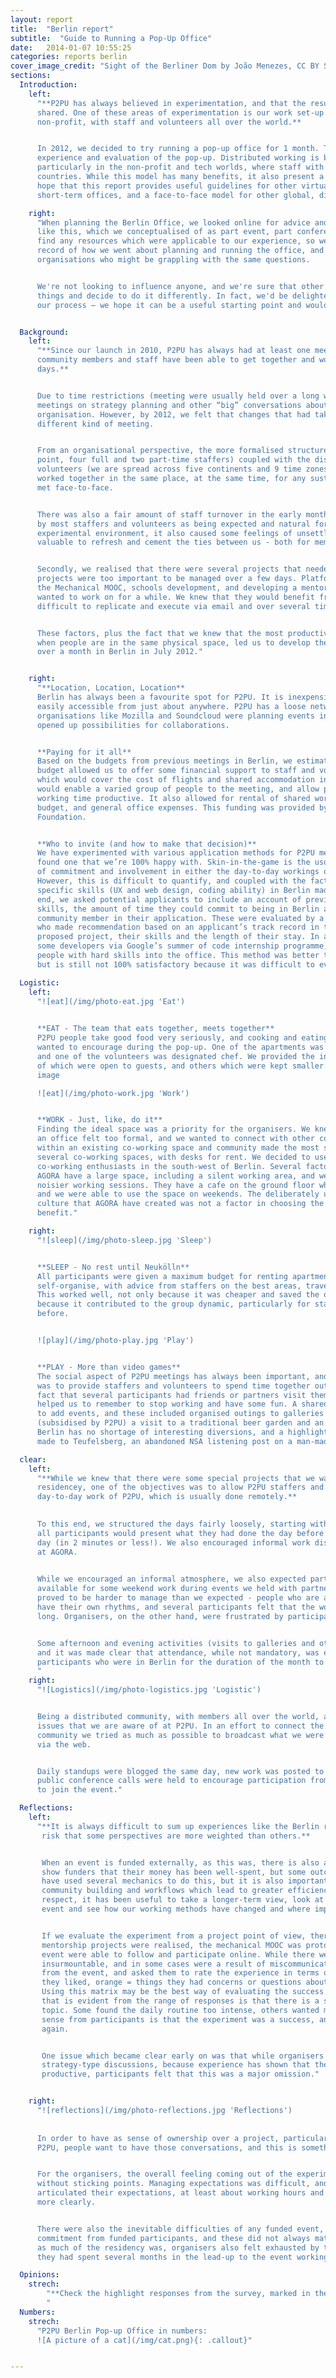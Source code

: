 ```yaml
---
layout: report
title:  "Berlin report"
subtitle:  "Guide to Running a Pop-Up Office"
date:   2014-01-07 10:55:25
categories: reports berlin
cover_image_credit: "Sight of the Berliner Dom by João Menezes, CC BY SA"
sections:
  Introduction:
    left:
      "**P2PU has always believed in experimentation, and that the results of our experiments should be
      shared. One of these areas of experimentation is our work set-up - we are a totally virtual, distributed
      non-profit, with staff and volunteers all over the world.**


      In 2012, we decided to try running a pop-up office for 1 month. This report documents the set-up,
      experience and evaluation of the pop-up. Distributed working is becoming increasingly popular,
      particularly in the non-profit and tech worlds, where staff with expertise may be located in several
      countries. While this model has many benefits, it also present a unique set of challenges. It is our
      hope that this report provides useful guidelines for other virtual organisations who might want to run
      short-term offices, and a face-to-face model for other global, distributed communities."

    right:
      "When planning the Berlin Office, we looked online for advice and guidelines on how to run a project
      like this, which we conceptualised of as part event, part conference, part residency. We struggled to
      find any resources which were applicable to our experience, so we created this document, as both a
      record of how we went about planning and running the office, and as a tool for other communities and
      organisations who might be grappling with the same questions.


      We're not looking to influence anyone, and we're sure that other people might take a look at how we did
      things and decide to do it differently. In fact, we'd be delighted to hear from anyone who has modified
      our process – we hope it can be a useful starting point and would love to see where you ended up."


  Background:
    left:
      "**Since our launch in 2010, P2PU has always had at least one meeting every year where core
      community members and staff have been able to get together and work face-to-face for a few
      days.**


      Due to time restrictions (meeting were usually held over a long weekend) we tended to focus these
      meetings on strategy planning and other “big” conversations about the overall direction of the
      organisation. However, by 2012, we felt that changes that had taken place in P2PU meant that we needed a
      different kind of meeting.


      From an organisational perspective, the more formalised structure that P2PU was growing into (at that
      point, four full and two part-time staffers) coupled with the distributed nature of our staff and core
      volunteers (we are spread across five continents and 9 time zones) meant that few of us had actually
      worked together in the same place, at the same time, for any sustained period. Some staffers had never
      met face-to-face.


      There was also a fair amount of staff turnover in the early months of 2012, and while this was understood
      by most staffers and volunteers as being expected and natural for a small non-profit working in a highly
      experimental environment, it also caused some feelings of unsettledness and anxiety. We felt it would be
      valuable to refresh and cement the ties between us - both for members of the community and staff.


      Secondly, we realised that there were several projects that needed attention and input, and that these
      projects were too important to be managed over a few days. Platform UX design, building the prototype of
      the Mechanical MOOC, schools development, and developing a mentorship platform were projects that we had
      wanted to work on for a while. We knew that they would benefit from multiple eyes and opinions, which is
      difficult to replicate and execute via email and over several time zones.


      These factors, plus the fact that we knew that the most productive time for any work on P2PU projects is
      when people are in the same physical space, led us to develop the idea of a pop-up office, to be held
      over a month in Berlin in July 2012."


    right:
      "**Location, Location, Location**
      Berlin has always been a favourite spot for P2PU. It is inexpensive compared to the rest of Europe, and
      easily accessible from just about anywhere. P2PU has a loose network of friends in Berlin, and other
      organisations like Mozilla and Soundcloud were planning events in the city at the same time, which
      opened up possibilities for collaborations.


      **Paying for it all**
      Based on the budgets from previous meetings in Berlin, we estimated an overall cost of U$30 000. This
      budget allowed us to offer some financial support to staff and volunteers in the form of fellowships,
      which would cover the cost of flights and shared accommodation in rented apartments. This, we hoped
      would enable a varied group of people to the meeting, and allow people to stay long enough to make the
      working time productive. It also allowed for rental of shared working space, some food and entertainment
      budget, and general office expenses. This funding was provided by a grant from the Shuttleworth
      Foundation.


      **Who to invite (and how to make that decision)**
      We have experimented with various application methods for P2PU meetings in the past, and have never
      found one that we’re 100% happy with. Skin-in-the-game is the usual yardstick we use - a rough measure
      of commitment and involvement in either the day-to-day workings or overall direction of the project.
      However, this is difficult to quantify, and coupled with the fact that we needed some people with
      specific skills (UX and web design, coding ability) in Berlin made the process more complicated. In the
      end, we asked potential applicants to include an account of previous involvement, a list of their hard
      skills, the amount of time they could commit to being in Berlin and a reference from another P2PU
      community member in their application. These were evaluated by a group of 2 staffers and 2 volunteers,
      who made recommendation based on an applicant’s track record in the community, the quality of their
      proposed project, their skills and the length of their stay. In addition, we invited applications from
      some developers via Google’s summer of code internship programme, in order to make sure we got enough
      people with hard skills into the office. This method was better than others we have used in the past,
      but is still not 100% satisfactory because it was difficult to evaluate some applications from newbies."

  Logistic:
    left:
      "![eat](/img/photo-eat.jpg 'Eat')

      
      **EAT - The team that eats together, meets together**
      P2PU people take good food very seriously, and cooking and eating together was one of the activities we
      wanted to encourage during the pop-up. One of the apartments was doubled as a communal cooking space,
      and one of the volunteers was designated chef. We provided the ingredients for several team meals, some
      of which were open to guests, and others which were kept smaller.
      image

      ![eat](/img/photo-work.jpg 'Work')


      **WORK - Just, like, do it**
      Finding the ideal space was a priority for the organisers. We knew we needed a large area, but renting
      an office felt too formal, and we wanted to connect with other communities in the city. Locating P2PU
      within an existing co-working space and community made the most sense. Berlin is well known for having
      several co-working spaces, with desks for rent. We decided to use the Agora Collective, a group of
      co-working enthusiasts in the south-west of Berlin. Several factors attracted us: the price was good,
      AGORA have a large space, including a silent working area, and were able to provide us with a room for
      noisier working sessions. They have a cafe on the ground floor which provided daily lunches and coffee,
      and we were able to use the space on weekends. The deliberately un-commercial and less tech-heavy
      culture that AGORA have created was not a factor in choosing the space, but was, in hindsight, a
      benefit."

    right:
      "![sleep](/img/photo-sleep.jpg 'Sleep')


      **SLEEP - No rest until Neukölln**
      All participants were given a maximum budget for renting apartments in Berlin, and encouraged to
      self-organise, with advice from staffers on the best areas, travel logistics, and how to get around.
      This worked well, not only because it was cheaper and saved the organisers a great deal of effort, but
      because it contributed to the group dynamic, particularly for staffers and volunteers who had not met
      before.


      ![play](/img/photo-play.jpg 'Play')


      **PLAY - More than video games**
      The social aspect of P2PU meetings has always been important, and one of the objectives of the residency
      was to provide staffers and volunteers to spend time together outside of work. This was helped by the
      fact that several participants had friends or partners visit them during their time in Berlin, which
      helped us to remember to stop working and have some fun. A shared google calendar was started for people
      to add events, and these included organised outings to galleries and museums, group meals at restaurants
      (subsidised by P2PU) a visit to a traditional beer garden and an evening barbecue at Templehof airport.
      Berlin has no shortage of interesting diversions, and a highlight was the visit several participants
      made to Teufelsberg, an abandoned NSA listening post on a man-made hill in the forests west of the city."

  clear:
    left:
      "**While we knew that there were some special projects that we wanted to work on during the Berlin
      residencey, one of the objectives was to allow P2PU staffers and volunteers to get on with the
      day-to-day work of P2PU, which is usually done remotely.**

            
      To this end, we structured the days fairly loosely, starting with a morning stand-up at 10am, at which
      all participants would present what they had done the day before and what they were intending to do that
      day (in 2 minutes or less!). We also encouraged informal work discussions over coffee and in the garden
      at AGORA.
            

      While we encouraged an informal atmosphere, we also expected participants to work an 8-hour day, and be
      available for some weekend work during events we held with partners (Creative Commons and Mozilla). This
      proved to be harder to manage than we expected - people who are accustomed to working remotely tend to
      have their own rhythms, and several participants felt that the working days were too structured and too
      long. Organisers, on the other hand, were frustrated by participants who regularly arrived late.


      Some afternoon and evening activities (visits to galleries and other sites and team meals) were planned
      and it was made clear that attendance, while not mandatory, was expected. We also encouraged
      participants who were in Berlin for the duration of the month to take one full day off.
      "
    right:
      "![Logistics](/img/photo-logistics.jpg 'Logistic')


      Being a distributed community, with members all over the world, access and participation are always
      issues that we are aware of at P2PU. In an effort to connect the the Berlin office with the wider
      community we tried as much as possible to broadcast what we were working on (and solicit other opinions)
      via the web.


      Daily standups were blogged the same day, new work was posted to the mailing list and blog, and several
      public conference calls were held to encourage participation from those in the community who were unable
      to join the event."

  Reflections:
    left:
      "**It is always difficult to sum up experiences like the Berlin residency, and there is always a
       risk that some perspectives are more weighted than others.**


       When an event is funded externally, as this was, there is also an obligation on the part of organisers to
       show funders that their money has been well-spent, but some outcomes that are difficult to quantify. We
       have used several mechanics to do this, but it is also important to remember that some benefits, like
       community building and workflows which lead to greater efficiency are harder to measure. In this
       respect, it has been useful to take a longer-term view, look at the organisation 6 months after the
       event and see how our working methods have changed and where improvements have been made.


       If we evaluate the experiment from a project point of view, there were many positive outcomes. The UX and
       mentorship projects were realised, the mechanical MOOC was prototyped and those not able to join the
       event were able to follow and participate online. While there were frustrations, these were not always
       insurmountable, and in some cases were a result of miscommunication. We asked participants for feedback
       from the event, and asked them to rate the experience in terms of green, orange and red (green = things
       they liked, orange = things they had concerns or questions about and red = things they did not like).
       Using this matrix may be the best way of evaluating the success of the month-long experiment. One thing
       that is evident from the range of responses is that there is a spectrum of different opinions on every
       topic. Some found the daily routine too intense, others wanted more structure. However, the overwhelming
       sense from participants is that the experiment was a success, and they would be happy to take part
       again.


       One issue which became clear early on was that while organisers chose to deliberately avoided big-picture
       strategy-type discussions, because experience has shown that they can be time consuming and not all that
       productive, participants felt that this was a major omission."


    right:
      "![reflections](/img/photo-reflections.jpg 'Reflections')
                
            
      In order to have as sense of ownership over a project, particularly one that is as community-driven as
      P2PU, people want to have those conversations, and this is something that needs to be accommodated.


      For the organisers, the overall feeling coming out of the experiment was that it was a success, but not
      without sticking points. Managing expectations was difficult, and organisers felt that they should have
      articulated their expectations, at least about working hours and logistics earlier in the process and
      more clearly.


      There were also the inevitable difficulties of any funded event, where organisers expected certain
      commitment from funded participants, and these did not always materialise. As loose and self-organised
      as much of the residency was, organisers also felt exhausted by the end of the month, particularly since
      they had spent several months in the lead-up to the event working on logistics and planning."

  Opinions:
    strech:
        "**Check the highlight responses from the survey, marked in the red/orange/green matrix:**
        "
  Numbers:
    strech:
      "P2PU Berlin Pop-up Office in numbers:
      ![A picture of a cat](/img/cat.png){: .callout}"


---
```




